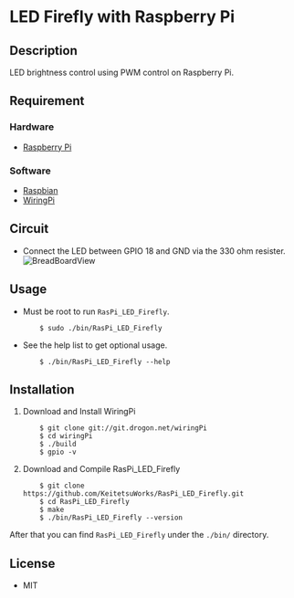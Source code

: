 LED Firefly with Raspberry Pi
========

## Description
LED brightness control using PWM control on Raspberry Pi.

## Requirement
### Hardware
* [Raspberry Pi](https://www.raspberrypi.org/products/raspberry-pi-3-model-b/)

### Software
* [Raspbian](https://www.raspberrypi.org/downloads/raspbian/)
* [WiringPi](http://wiringpi.com/)

## Circuit
* Connect the LED between GPIO 18 and GND via the 330 ohm resister.
![BreadBoardView](https://lh3.googleusercontent.com/-DqD35sTa8w0/WAsHtcEyOlI/AAAAAAAACuI/7Im-CcZxEqobJYAhFdADi0hy7rO_dccCACKgB/s0/RasPi_LED_Firefly_BB.png)

## Usage
* Must be root to run `RasPi_LED_Firefly`.
    ```console
        $ sudo ./bin/RasPi_LED_Firefly
    ```

* See the help list to get optional usage.
    ```console
        $ ./bin/RasPi_LED_Firefly --help
    ```

## Installation
1. Download and Install WiringPi
    ```console
        $ git clone git://git.drogon.net/wiringPi
        $ cd wiringPi
        $ ./build
        $ gpio -v
    ```

2. Download and Compile RasPi_LED_Firefly
    ```console
        $ git clone https://github.com/KeitetsuWorks/RasPi_LED_Firefly.git
        $ cd RasPi_LED_Firefly
        $ make
        $ ./bin/RasPi_LED_Firefly --version
    ```

After that you can find `RasPi_LED_Firefly` under the `./bin/` directory.

## License
* MIT

